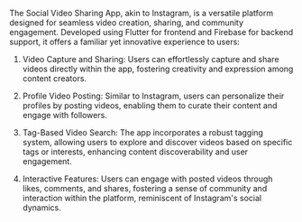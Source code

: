 The Social Video Sharing App, akin to Instagram, is a versatile platform designed for seamless video creation, sharing, and community engagement. Developed using Flutter for frontend and Firebase for backend support, it offers a familiar yet innovative experience to users:

1. Video Capture and Sharing: Users can effortlessly capture and share videos directly within the app, fostering creativity and expression among content creators.

2. Profile Video Posting: Similar to Instagram, users can personalize their profiles by posting videos, enabling them to curate their content and engage with followers.

3. Tag-Based Video Search: The app incorporates a robust tagging system, allowing users to explore and discover videos based on specific tags or interests, enhancing content discoverability and user engagement.

4. Interactive Features: Users can engage with posted videos through likes, comments, and shares, fostering a sense of community and interaction within the platform, reminiscent of Instagram's social dynamics.
